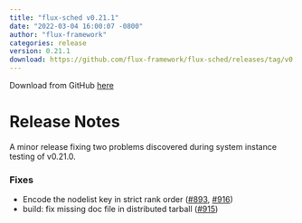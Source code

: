 ```yaml
---
title: "flux-sched v0.21.1"
date: "2022-03-04 16:00:07 -0800"
author: "flux-framework"
categories: release
version: 0.21.1
download: https://github.com/flux-framework/flux-sched/releases/tag/v0.21.1
---
```


Download from GitHub [here](https://github.com/flux-framework/flux-sched/releases/tag/v0.21.1)

# Release Notes
A minor release fixing two problems discovered during system
instance testing of v0.21.0.

### Fixes
 * Encode the nodelist key in strict rank order ([#893](https://github.com/flux-framework/flux-sched/issues/893), [#916](https://github.com/flux-framework/flux-sched/issues/916))
 * build: fix missing doc file in distributed tarball ([#915](https://github.com/flux-framework/flux-sched/issues/915))



